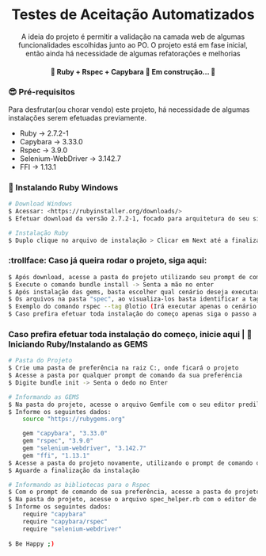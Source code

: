 <h1 align="center">Testes de Aceitação Automatizados</h1>

<p align="center">A ideia do projeto é permitir a validação na camada web de algumas funcionalidades escolhidas junto ao PO. O projeto está em fase inicial, então ainda há necessidade de algumas refatorações e melhorias</p>


<h4 align="center"> 
	🚧  Ruby + Rspec + Capybara 🚀 Em construção... 🚧
</h4>

### :sunglasses: Pré-requisitos

Para desfrutar(ou chorar vendo) este projeto, há necessidade de algumas instalações serem efetuadas previamente.
* Ruby -> 2.7.2-1
* Capybara -> 3.33.0
* Rspec -> 3.9.0
* Selenium-WebDriver -> 3.142.7
* FFI -> 1.13.1

### :slot_machine: Instalando Ruby Windows

```bash
# Download Windows
$ Acessar: <https://rubyinstaller.org/downloads/>
$ Efetuar download da versão 2.7.2-1, focado para arquitetura do seu sistema

# Instalação Ruby
$ Duplo clique no arquivo de instalação > Clicar em Next até a finalização
```

### :trollface: Caso já queira rodar o projeto, siga aqui:

```bash
$ Após download, acesse a pasta do projeto utilizando seu prompt de comando favorito
$ Execute o comando bundle install -> Senta a mão no enter
$ Após instalação das gems, basta escolher qual cenário deseja executar e dar o comando bom case na tag de cada cenário.
$ Os arquivos na pasta "spec", ao visualiza-los basta identificar a tag que consta documentada em cada arquivo.
$ Exemplo do comando rspec --tag @lotio (Irá executar apenas o cenário de teste do Local Abastecimento)
$ Caso prefira efetuar toda instalaçâo do começo apenas siga o passo a passo abaixo.
```

### Caso prefira efetuar toda instalaçâo do começo, inicie aqui | :gem: Iniciando Ruby/Instalando as GEMS

```bash
# Pasta do Projeto
$ Crie uma pasta de preferência na raiz C:, onde ficará o projeto
$ Acesse a pasta por qualquer prompt de comando da sua preferência
$ Digite bundle init -> Senta o dedo no Enter

# Informando as GEMS
$ Na pasta do projeto, acesse o arquivo Gemfile com o seu editor predileto
$ Informe os seguintes dados:
    source "https://rubygems.org"

    gem "capybara", "3.33.0"
    gem "rspec", "3.9.0"
    gem "selenium-webdriver", "3.142.7"
    gem "ffi", "1.13.1"
$ Acesse a pasta do projeto novamente, utilizando o prompt de comando da sua preferência e digita bundle install
$ Aguarde a finalização da instalação

# Informando as bibliotecas para o Rspec
$ Com o prompt de comando de sua preferência, acesse a pasta do projeto novamente e digite rspec --init
$ Na pasta do projeto, acesse o arquivo spec_helper.rb com o editor de sua preferência
$ Informe os seguintes dados:
    require "capybara"
    require "capybara/rspec"
    require "selenium-webdriver"
    
$ Be Happy ;)
```

